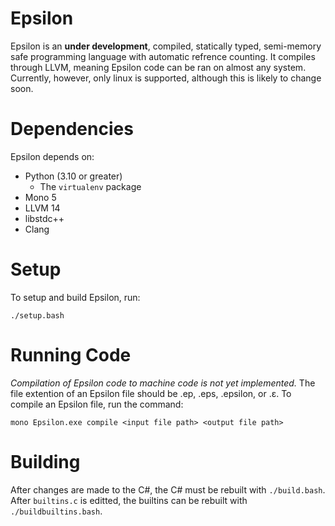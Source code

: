 # Epsilon

Epsilon is an **under development**, compiled, statically typed, semi-memory safe programming language with automatic refrence counting. It compiles through LLVM, meaning Epsilon code can be ran on almost any system. Currently, however, only linux is supported, although this is likely to change soon.

# Dependencies

Epsilon depends on:

* Python (3.10 or greater)
    * The `virtualenv` package
* Mono 5
* LLVM 14
* libstdc++
* Clang

# Setup

To setup and build Epsilon, run:

    ./setup.bash

# Running Code

*Compilation of Epsilon code to machine code is not yet implemented.*
The file extention of an Epsilon file should be .ep, .eps, .epsilon, or .ε. To compile an Epsilon file, run the command:

    mono Epsilon.exe compile <input file path> <output file path>

# Building

After changes are made to the C#, the C# must be rebuilt with `./build.bash`. After `builtins.c` is editted, the builtins can be rebuilt with `./buildbuiltins.bash`.

